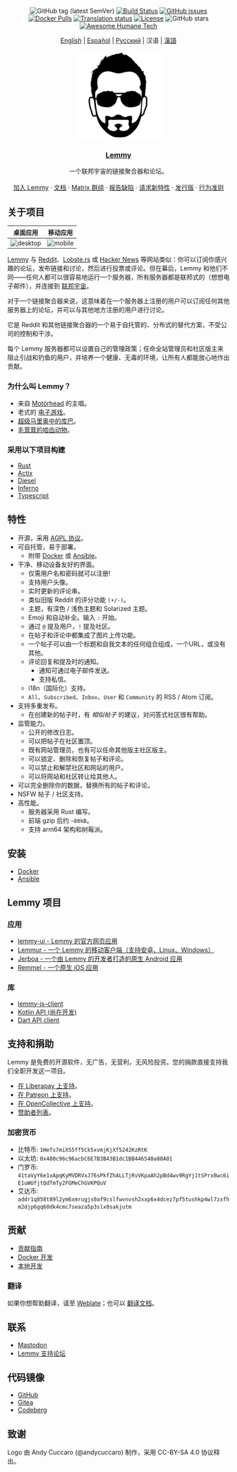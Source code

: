 <div align="center">

![GitHub tag (latest SemVer)](https://img.shields.io/github/tag/LemmyNet/lemmy.svg)
[![Build Status](https://cloud.drone.io/api/badges/LemmyNet/lemmy/status.svg)](https://cloud.drone.io/LemmyNet/lemmy/)
[![GitHub issues](https://img.shields.io/github/issues-raw/LemmyNet/lemmy.svg)](https://github.com/LemmyNet/lemmy/issues)
[![Docker Pulls](https://img.shields.io/docker/pulls/dessalines/lemmy.svg)](https://cloud.docker.com/repository/docker/dessalines/lemmy/)
[![Translation status](http://weblate.yerbamate.ml/widgets/lemmy/-/lemmy/svg-badge.svg)](http://weblate.yerbamate.ml/engage/lemmy/)
[![License](https://img.shields.io/github/license/LemmyNet/lemmy.svg)](LICENSE)
![GitHub stars](https://img.shields.io/github/stars/LemmyNet/lemmy?style=social)
[![Awesome Humane Tech](https://raw.githubusercontent.com/humanetech-community/awesome-humane-tech/main/humane-tech-badge.svg?sanitize=true)](https://github.com/humanetech-community/awesome-humane-tech)
</div>

<p align="center">
  <a href="../README.md">English</a> |
  <a href="readmes/README.es.md">Español</a> |
  <a href="readmes/README.ru.md">Русский</a> |
  <span>汉语</span> |
  <a href="readmes/README.zh.hant.md">漢語</a>
</p>

<p align="center">
  <a href="https://join-lemmy.org/" rel="noopener">
 <img width=200px height=200px src="https://raw.githubusercontent.com/LemmyNet/lemmy-ui/main/src/assets/icons/favicon.svg"></a>

 <h3 align="center"><a href="https://join-lemmy.org">Lemmy</a></h3>
  <p align="center">
    一个联邦宇宙的链接聚合器和论坛。
    <br />
    <br />
    <a href="https://join-lemmy.org">加入 Lemmy</a>
    ·
    <a href="https://join-lemmy.org/docs/en/index.html">文档</a>
    ·
    <a href="https://matrix.to/#/#lemmy-space:matrix.org">Matrix 群组</a>
    ·
    <a href="https://github.com/LemmyNet/lemmy/issues">报告缺陷</a>
    ·
    <a href="https://github.com/LemmyNet/lemmy/issues">请求新特性</a>
    ·
    <a href="https://github.com/LemmyNet/lemmy/blob/main/RELEASES.md">发行版</a>
    ·
    <a href="https://join-lemmy.org/docs/en/code_of_conduct.html">行为准则</a>
  </p>
</p>

## 关于项目

桌面应用|移动应用
---|---
![desktop](https://raw.githubusercontent.com/LemmyNet/joinlemmy-site/main/src/assets/images/main_img.webp)|![mobile](https://raw.githubusercontent.com/LemmyNet/joinlemmy-site/main/src/assets/images/mobile_pic.webp)

[Lemmy](https://github.com/LemmyNet/lemmy) 与 [Reddit](https://reddit.com)、[Lobste.rs](https://lobste.rs) 或 [Hacker News](https://news.ycombinator.com/) 等网站类似：你可以订阅你感兴趣的论坛，发布链接和讨论，然后进行投票或评论。但在幕后，Lemmy 和他们不同——任何人都可以很容易地运行一个服务器，所有服务器都是联邦式的（想想电子邮件），并连接到 [联邦宇宙](https://zh.wikipedia.org/wiki/%E8%81%94%E9%82%A6%E5%AE%87%E5%AE%99)。

对于一个链接聚合器来说，这意味着在一个服务器上注册的用户可以订阅任何其他服务器上的论坛，并可以与其他地方注册的用户进行讨论。

它是 Reddit 和其他链接聚合器的一个易于自托管的、分布式的替代方案，不受公司的控制和干涉。

每个 Lemmy 服务器都可以设置自己的管理政策；任命全站管理员和社区版主来阻止引战和钓鱼的用户，并培养一个健康、无毒的环境，让所有人都能放心地作出贡献。

### 为什么叫 Lemmy？

- 来自 [Motörhead](https://invidio.us/watch?v=pWB5JZRGl0U) 的主唱。
- 老式的 [电子游戏](<https://en.wikipedia.org/wiki/Lemmings_(video_game)>)。
- [超级马里奥中的库巴](https://www.mariowiki.com/Lemmy_Koopa)。
- [毛茸茸的啮齿动物](http://sunchild.fpwc.org/lemming-the-little-giant-of-the-north/)。

### 采用以下项目构建

- [Rust](https://www.rust-lang.org)
- [Actix](https://actix.rs/)
- [Diesel](http://diesel.rs/)
- [Inferno](https://infernojs.org)
- [Typescript](https://www.typescriptlang.org/)

## 特性

- 开源，采用 [AGPL 协议](/LICENSE)。
- 可自托管，易于部署。
  - 附带 [Docker](https://join-lemmy.org/docs/en/administration/install_docker.html) 或 [Ansible](https://join-lemmy.org/docs/en/administration/install_ansible.html)。
- 干净、移动设备友好的界面。
  - 仅需用户名和密码就可以注册!
  - 支持用户头像。
  - 实时更新的评论串。
  - 类似旧版 Reddit 的评分功能 `(+/-)`。
  - 主题，有深色 / 浅色主题和 Solarized 主题。
  - Emoji 和自动补全。输入 `:` 开始。
  - 通过 `@` 提及用户，`!` 提及社区。
  - 在帖子和评论中都集成了图片上传功能。
  - 一个帖子可以由一个标题和自我文本的任何组合组成，一个URL，或没有其他。
  - 评论回复和提及时的通知。
    - 通知可通过电子邮件发送。
    - 支持私信。
  - i18n（国际化）支持。
  - `All`、`Subscribed`、`Inbox`、`User` 和 `Community` 的 RSS / Atom 订阅。
- 支持多重发布。
  - 在创建新的帖子时，有 *相似帖子* 的建议，对问答式社区很有帮助。
- 监管能力。
  - 公开的修改日志。
  - 可以把帖子在社区置顶。
  - 既有网站管理员，也有可以任命其他版主社区版主。
  - 可以锁定、删除和恢复帖子和评论。
  - 可以禁止和解禁社区和网站的用户。
  - 可以将网站和社区转让给其他人。
- 可以完全删除你的数据，替换所有的帖子和评论。
- NSFW 帖子 / 社区支持。
- 高性能。
  - 服务器采用 Rust 编写。
  - 前端 gzip 后约 `~80kB`。
  - 支持 arm64 架构和树莓派。

## 安装

- [Docker](https://join-lemmy.org/docs/en/administration/install_docker.html)
- [Ansible](https://join-lemmy.org/docs/en/administration/install_ansible.html)

## Lemmy 项目

### 应用

- [lemmy-ui - Lemmy 的官方网页应用](https://github.com/LemmyNet/lemmy-ui)
- [Lemmur - 一个 Lemmy 的移动客户端（支持安卓、Linux、Windows）](https://github.com/LemmurOrg/lemmur)
- [Jerboa - 一个由 Lemmy 的开发者打造的原生 Android 应用](https://github.com/dessalines/jerboa)
- [Remmel - 一个原生 iOS 应用](https://github.com/uuttff8/Lemmy-iOS)

### 库

- [lemmy-js-client](https://github.com/LemmyNet/lemmy-js-client)
- [Kotlin API (尚在开发)](https://github.com/eiknat/lemmy-client)
- [Dart API client](https://github.com/LemmurOrg/lemmy_api_client)

## 支持和捐助

Lemmy 是免费的开源软件，无广告，无营利，无风险投资。您的捐款直接支持我们全职开发这一项目。

- [在 Liberapay 上支持](https://liberapay.com/Lemmy)。
- [在 Patreon 上支持](https://www.patreon.com/dessalines)。
- [在 OpenCollective 上支持](https://opencollective.com/lemmy)。
- [赞助者列表](https://join-lemmy.org/sponsors)。

### 加密货币

- 比特币: `1Hefs7miXS5ff5Ck5xvmjKjXf5242KzRtK`
- 以太坊: `0x400c96c96acbC6E7B3B43B1dc1BB446540a88A01`
- 门罗币: `41taVyY6e1xApqKyMVDRVxJ76sPkfZhALLTjRvVKpaAh2pBd4wv9RgYj1tSPrx8wc6iE1uWUfjtQdTmTy2FGMeChGVKPQuV`
- 艾达币: `addr1q858t89l2ym6xmrugjs0af9cslfwvnvsh2xxp6x4dcez7pf5tushkp4wl7zxfhm2djp6gq60dk4cmc7seaza5p3slx0sakjutm`

## 贡献

- [贡献指南](https://join-lemmy.org/docs/en/contributing/contributing.html)
- [Docker 开发](https://join-lemmy.org/docs/en/contributing/docker_development.html)
- [本地开发](https://join-lemmy.org/docs/en/contributing/local_development.html)

### 翻译

如果你想帮助翻译，请至 [Weblate](https://weblate.yerbamate.ml/projects/lemmy/)；也可以 [翻译文档](https://github.com/LemmyNet/lemmy-docs#adding-a-new-language)。

## 联系

- [Mastodon](https://mastodon.social/@LemmyDev)
- [Lemmy 支持论坛](https://lemmy.ml/c/lemmy_support)

## 代码镜像

- [GitHub](https://github.com/LemmyNet/lemmy)
- [Gitea](https://yerbamate.ml/LemmyNet/lemmy)
- [Codeberg](https://codeberg.org/LemmyNet/lemmy)

## 致谢

Logo 由 Andy Cuccaro (@andycuccaro) 制作，采用 CC-BY-SA 4.0 协议释出。
